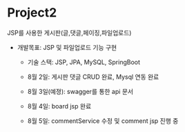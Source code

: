 # Project2
JSP를 사용한 게시판(글,댓글,페이징,파일업로드)

* 개발목표: JSP 및 파일업로드 기능 구현
  * 기술 스택: JSP, JPA, MySQL, SpringBoot 

  * 8월 2일: 게시판 댓글 CRUD 완료, Mysql 연동 완료
  * 8월 3일(예졍): swagger를 통한 api 문서
  * 8월 4일: board jsp 완료
  * 8월 5일: commentService 수정 및 comment jsp 진행 중
